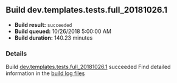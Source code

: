 ## Build dev.templates.tests.full_20181026.1
- **Build result:** `succeeded`
- **Build queued:** 10/26/2018 5:00:00 AM
- **Build duration:** 140.23 minutes
### Details
Build [dev.templates.tests.full_20181026.1](https://winappstudio.visualstudio.com/web/build.aspx?pcguid=a4ef43be-68ce-4195-a619-079b4d9834c2&builduri=vstfs%3a%2f%2f%2fBuild%2fBuild%2f26473) succeeded
Find detailed information in the [build log files](https://uwpctdiags.blob.core.windows.net/buildlogs/dev.templates.tests.full_20181026.1_logs.zip)

